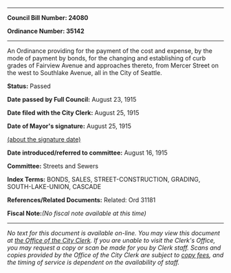

********

**Council Bill Number: 24080**
   
**Ordinance Number: 35142**
********

 An Ordinance providing for the payment of the cost and expense, by the mode of payment by bonds, for the changing and establishing of curb grades of Fairview Avenue and approaches thereto, from Mercer Street on the west to Southlake Avenue, all in the City of Seattle.

**Status:** Passed
   
**Date passed by Full Council:** August 23, 1915
   
**Date filed with the City Clerk:** August 25, 1915
   
**Date of Mayor's signature:** August 25, 1915
   
[(about the signature date)](/~public/approvaldate.htm)
   
   
   
**Date introduced/referred to committee:** August 16, 1915
   
**Committee:** Streets and Sewers
   
   
**Index Terms:** BONDS, SALES, STREET-CONSTRUCTION, GRADING, SOUTH-LAKE-UNION, CASCADE

**References/Related Documents:** Related: Ord 31181

**Fiscal Note:**_(No fiscal note available at this time)_
********

_No text for this document is available on-line. You may view this document at [the Office of the City Clerk](http://www.seattle.gov/leg/clerk/contactUs.htm). If you are unable to visit the Clerk's Office, you may request a copy or scan be made for you by Clerk staff. Scans and copies provided by the Office of the City Clerk are subject to [copy fees](http://clerk.seattle.gov/~public/clerkfees.htm), and the timing of service is dependent on the availability of staff._


